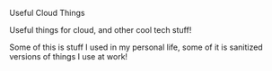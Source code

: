 Useful Cloud Things

Useful things for cloud, and other cool tech stuff!

Some of this is stuff I used in my personal life, some of it is sanitized versions of things I use at work!
